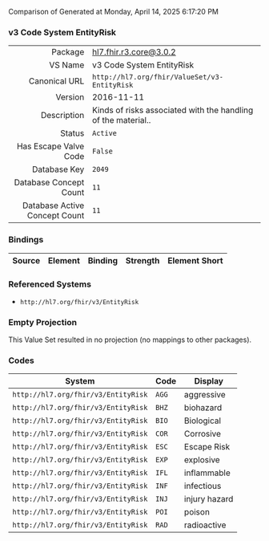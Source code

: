 Comparison of 
Generated at Monday, April 14, 2025 6:17:20 PM

### v3 Code System EntityRisk

|      |     |
| ---: | --- |
| Package | hl7.fhir.r3.core@3.0.2 |
| VS Name | v3 Code System EntityRisk |
| Canonical URL | `http://hl7.org/fhir/ValueSet/v3-EntityRisk` |
| Version | 2016-11-11 |
| Description | Kinds of risks associated with the handling of the material.. |
| Status | `Active` |
| Has Escape Valve Code | `False` |
| Database Key | `2049` |
| Database Concept Count | `11` |
| Database Active Concept Count | `11` |
### Bindings

| Source | Element | Binding | Strength | Element Short |
| ------ | ------- | ------- | -------- | ------------- |

### Referenced Systems

* `http://hl7.org/fhir/v3/EntityRisk`
### Empty Projection

This Value Set resulted in no projection (no mappings to other packages).

### Codes

| System | Code | Display |
| ------ | ---- | ------- |
| `http://hl7.org/fhir/v3/EntityRisk` | `AGG` | aggressive |
| `http://hl7.org/fhir/v3/EntityRisk` | `BHZ` | biohazard |
| `http://hl7.org/fhir/v3/EntityRisk` | `BIO` | Biological |
| `http://hl7.org/fhir/v3/EntityRisk` | `COR` | Corrosive |
| `http://hl7.org/fhir/v3/EntityRisk` | `ESC` | Escape Risk |
| `http://hl7.org/fhir/v3/EntityRisk` | `EXP` | explosive |
| `http://hl7.org/fhir/v3/EntityRisk` | `IFL` | inflammable |
| `http://hl7.org/fhir/v3/EntityRisk` | `INF` | infectious |
| `http://hl7.org/fhir/v3/EntityRisk` | `INJ` | injury hazard |
| `http://hl7.org/fhir/v3/EntityRisk` | `POI` | poison |
| `http://hl7.org/fhir/v3/EntityRisk` | `RAD` | radioactive |
